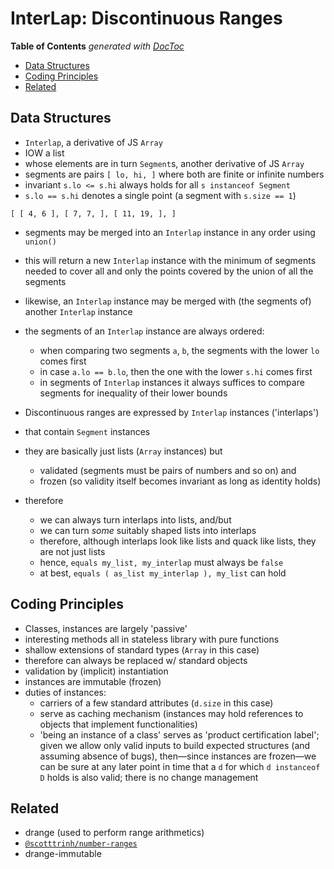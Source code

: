 


# InterLap: Discontinuous Ranges

<!-- START doctoc generated TOC please keep comment here to allow auto update -->
<!-- DON'T EDIT THIS SECTION, INSTEAD RE-RUN doctoc TO UPDATE -->
**Table of Contents**  *generated with [DocToc](https://github.com/thlorenz/doctoc)*

- [Data Structures](#data-structures)
- [Coding Principles](#coding-principles)
- [Related](#related)

<!-- END doctoc generated TOC please keep comment here to allow auto update -->


## Data Structures

* `Interlap`, a derivative of JS `Array`
* IOW a list
* whose elements are in turn `Segment`s, another derivative of JS `Array`
* segments are pairs `[ lo, hi, ]` where both are finite or infinite numbers
* invariant `s.lo <= s.hi` always holds for all `s instanceof Segment`
* `s.lo == s.hi` denotes a single point (a segment with `s.size == 1`)

```
[ [ 4, 6 ], [ 7, 7, ], [ 11, 19, ], ]
```

* segments may be merged into an `Interlap` instance in any order using `union()`
* this will return a new `Interlap` instance with the minimum of segments needed to cover all and only the
	points covered by the union of all the segments
* likewise, an `Interlap` instance may be merged with (the segments of) another `Interlap` instance
* the segments of an `Interlap` instance are always ordered:
	* when comparing two segments `a`, `b`, the segments with the lower `lo` comes first
	* in case `a.lo == b.lo`, then the one with the lower `s.hi` comes first
	* in segments of `Interlap` instances it always suffices to compare segments for inequality of their
		lower bounds

* Discontinuous ranges are expressed by `Interlap` instances ('interlaps')
* that contain `Segment` instances
* they are basically just lists (`Array` instances) but
  * validated (segments must be pairs of numbers and so on) and
  * frozen (so validity itself becomes invariant as long as identity holds)
* therefore
  * we can always turn interlaps into lists, and/but
  * we can turn *some* suitably shaped lists into interlaps
  * therefore, although interlaps look like lists and quack like lists, they are not just lists
  * hence, `equals my_list, my_interlap` must always be `false`
  * at best, `equals ( as_list my_interlap ), my_list` can hold

## Coding Principles

* Classes, instances are largely 'passive'
* interesting methods all in stateless library with pure functions
* shallow extensions of standard types (`Array` in this case)
* therefore can always be replaced w/ standard objects
* validation by (implicit) instantiation
* instances are immutable (frozen)
* duties of instances:
	* carriers of a few standard attributes (`d.size` in this case)
	* serve as caching mechanism (instances may hold references to objects that implement functionalities)
	* 'being an instance of a class' serves as 'product certification label'; given we allow only valid
	  inputs to build expected structures (and assuming absence of bugs), then—since instances are frozen—we
	  can be sure at any later point in time that a `d` for which `d instanceof D` holds is also valid; there
	  is no change management

## Related

* drange (used to perform range arithmetics)
* [`@scotttrinh/number-ranges`](https://www.npmjs.com/package/@scotttrinh/number-ranges)
* drange-immutable

<!--

does it make sense to allow
* codepoints as strings
* arbitrary strings? strings do have a total ordering, so why not? but probably no use case, so rather
	use strings for single codepoints only




 -->

